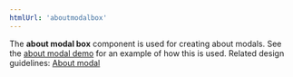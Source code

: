 ```yaml
---
htmlUrl: 'aboutmodalbox'
---
```


The **about modal box** component is used for creating about modals. See the [about modal demo](/documentation/core/demos/aboutmodal) for an example of how this is used. Related design guidelines: [About modal](/design-guidelines/usage-and-behavior/about-modal)
